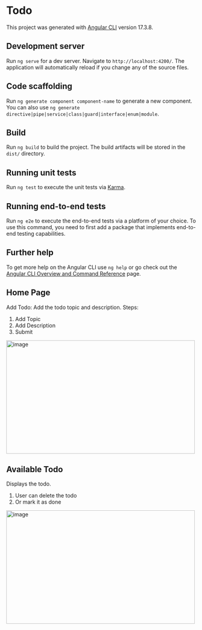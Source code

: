 # Todo

This project was generated with [Angular CLI](https://github.com/angular/angular-cli) version 17.3.8.

## Development server

Run `ng serve` for a dev server. Navigate to `http://localhost:4200/`. The application will automatically reload if you change any of the source files.

## Code scaffolding

Run `ng generate component component-name` to generate a new component. You can also use `ng generate directive|pipe|service|class|guard|interface|enum|module`.

## Build

Run `ng build` to build the project. The build artifacts will be stored in the `dist/` directory.

## Running unit tests

Run `ng test` to execute the unit tests via [Karma](https://karma-runner.github.io).

## Running end-to-end tests

Run `ng e2e` to execute the end-to-end tests via a platform of your choice. To use this command, you need to first add a package that implements end-to-end testing capabilities.

## Further help

To get more help on the Angular CLI use `ng help` or go check out the [Angular CLI Overview and Command Reference](https://angular.io/cli) page.

## Home Page

Add Todo: Add the todo topic and description.
Steps:
1. Add Topic
2. Add Description
3. Submit

<img  alt="image" src="https://github.com/user-attachments/assets/46c4c5a5-5758-47ad-83e1-338e9ac7500e" width="500" height="300">

## Available Todo

Displays the todo.

1. User can delete the todo
2. Or mark it as done

<img alt="image" src="https://github.com/user-attachments/assets/d2fc1f79-7675-4a77-9f34-d34ee640918e" width="500" height="300">


